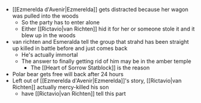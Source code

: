 - [[Ezmerelda d'Avenir|Ezmerelda]] gets distracted because her wagon was pulled into the woods
	- So the party has to enter alone
	- Either [[Rictavio|van Richten]] hid it for her or someone stole it and it blew up in the woods
- van richten and Esmeralda tell the group that strahd has been straight up killed in battle before and just comes back
	- He's actually immortal
	- The answer to finally getting rid of him may be in the amber temple
		- The [[Heart of Sorrow Statblock]] is the reason
- Polar bear gets free will back after 24 hours
- Left out of [[Ezmerelda d'Avenir|Ezmerelda]]'s story, [[Rictavio|van Richten]] actually mercy-killed his son
	- have [[Rictavio|van Richten]] tell this part